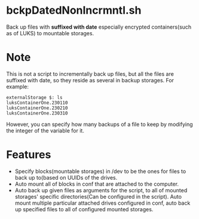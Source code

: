 # bckpDatedNonIncrmntl.sh
Back up files with **suffixed with date** especially encrypted containers(such as of LUKS) to mountable storages.

# Note
This is not a script to incrementally back up files, but all the files are suffixed with date, so they reside as several in backup storages. For example:
 ```
 externalStorage $: ls
 luksContainerOne.230110
 luksContainerOne.230210
 luksContainerOne.230310
 ```
 However, you can specify how many backups of a file to keep by modifying the integer of the variable for it.

# Features
- Specify blocks(mountable storages) in /dev to be the ones for files to back up to(based on UUIDs of the drives.
- Auto mount all of blocks in conf that are attached to the computer.
- Auto back up given files as arguments for the script, to all of mounted storages' specific directories(Can be configured in the script).
Auto mount multiple particular attached drives configured in conf, auto back up specified files to all of configured mounted storages.
